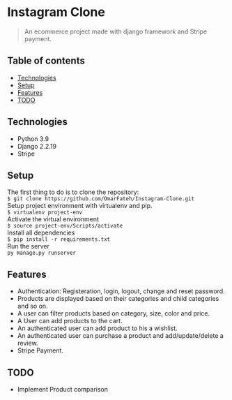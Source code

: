 # Instagram Clone
> An ecommerce project made with django framework and Stripe payment.

## Table of contents
* [Technologies](#technologies)
* [Setup](#setup)
* [Features](#features)
* [TODO](#TODO)

## Technologies
* Python 3.9
* Django 2.2.19
* Stripe

## Setup
The first thing to do is to clone the repository:  
`$ git clone https://github.com/OmarFateh/Instagram-Clone.git`  
Setup project environment with virtualenv and pip.  
`$ virtualenv project-env`  
Activate the virtual environment  
`$ source project-env/Scripts/activate`  
Install all dependencies  
`$ pip install -r requirements.txt`  
Run the server  
`py manage.py runserver`

## Features
* Authentication: Registeration, login, logout, change and reset password.
* Products are displayed based on their categories and child categories and so on.
* A user can filter products based on category, size, color and price. 
* A User can add products to the cart.
* An authenticated user can add product to his a wishlist.
* An authenticated user can purchase a product and add/update/delete a review.
* Stripe Payment.

## TODO
* Implement Product comparison
